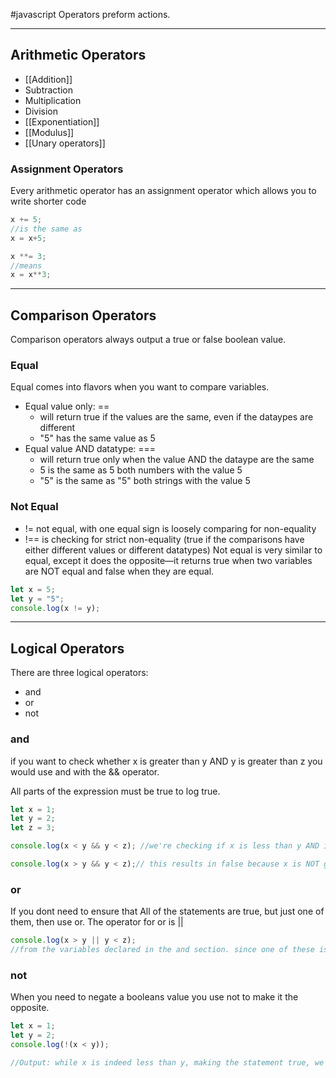 #javascript 
Operators preform actions.
***
## Arithmetic Operators
- [[Addition]]
- Subtraction
- Multiplication
- Division
- [[Exponentiation]]
- [[Modulus]]
- [[Unary operators]]

### Assignment Operators

Every arithmetic operator has an assignment operator which allows you to write shorter code

```javascript
x += 5; 
//is the same as
x = x+5;

x **= 3;
//means
x = x**3;
```

***
## Comparison Operators
Comparison operators always output a true or false boolean value.

### Equal

Equal comes into flavors when you want to compare variables.
- Equal value only: == 
	- will return true if the values are the same, even if the dataypes are different
	- "5" has the same value as 5
- Equal value AND datatype: ===
	- will return true only when the value AND the dataype are the same
	- 5 is the same as 5 both numbers with the value 5
	- "5" is the same as "5" both strings with the value 5

### Not Equal
- != not equal, with one equal sign is loosely comparing for non-equality
- !== is checking for strict non-equality (true if the comparisons have either different values or different datatypes)
Not equal is very similar to equal, except it does the opposite—it returns true when two variables are NOT equal and false when they are equal.
```javascript
let x = 5; 
let y = "5"; 
console.log(x != y);
```
***
## Logical Operators
There are three logical operators:
- and 
- or 
- not

### and
if you want to check whether x is greater than y AND y is greater than z you would use and with the && operator.

All parts of the expression must be true to log true.

```javascript
let x = 1; 
let y = 2; 
let z = 3;

console.log(x < y && y < z); //we're checking if x is less than y AND if y is less then z. this results in true

console.log(x > y && y < z);// this results in false because x is NOT greater than y so therefore the whole statement is false.
```

### or
If you dont need to ensure that All of the statements are true, but just one of them, then use or. The operator for or is || 

```javascript
console.log(x > y || y < z);
//from the variables declared in the and section. since one of these is true, the whole expression is true
```

### not
When you need to negate a booleans value you use not to make it the opposite. 
```javascript
let x = 1;
let y = 2;
console.log(!(x < y));

//Output: while x is indeed less than y, making the statement true, we are saying we DON't want an instance where that is true, so the console will log false in this case.

```

